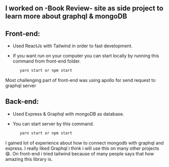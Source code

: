 ## I worked on -Book Review- site as side project to learn more about graphql & mongoDB

## Front-end:
  - Used ReactJs with Tailwind in order to fast development.
  - If you want run on your computer you can start locally by running this command from front-end folder.
  
    ```zsh
       yarn start or npm start
    ```
   
  Most challenging part of front-end was using apollo for send request to graphql server
 
## Back-end:
  - Used Express & Graphql with mongoDB as database.
  - You can start server by this command.

    ```zsh
       yarn start or npm start
    ```
    
  I gained lot of experience about how to connect mongodb with graphql and express. I really liked Graphql i think i will use this on many other projects 😄. On front-end i tried tailwind because of many people says that how amazing this library is.
